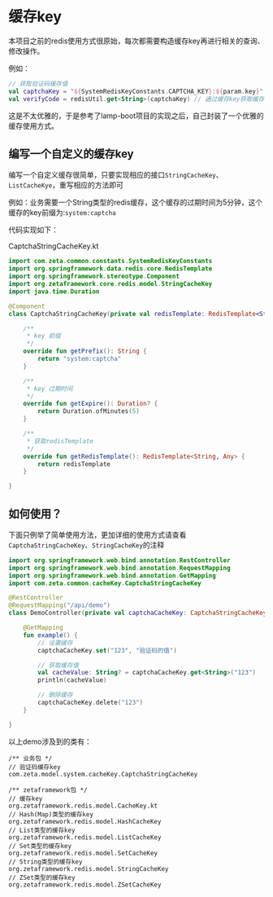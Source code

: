 # 缓存key
本项目之前的redis使用方式很原始，每次都需要构造缓存key再进行相关的查询、修改操作。

例如：
```kotlin
// 获取验证码缓存值
val captchaKey = "${SystemRedisKeyConstants.CAPTCHA_KEY}:${param.key}" // 构造缓存key
val verifyCode = redisUtil.get<String>(captchaKey) // 通过缓存key获取缓存值
```

这是不太优雅的，于是参考了lamp-boot项目的实现之后，自己封装了一个优雅的缓存使用方式。


## 编写一个自定义的缓存key

编写一个自定义缓存很简单，只要实现相应的接口`StringCacheKey`、`ListCacheKye`，重写相应的方法即可

例如：业务需要一个String类型的redis缓存，这个缓存的过期时间为5分钟，这个缓存的key前缀为:`system:captcha`

代码实现如下：

CaptchaStringCacheKey.kt

```kotlin
import com.zeta.common.constants.SystemRedisKeyConstants
import org.springframework.data.redis.core.RedisTemplate
import org.springframework.stereotype.Component
import org.zetaframework.core.redis.model.StringCacheKey
import java.time.Duration

@Component
class CaptchaStringCacheKey(private val redisTemplate: RedisTemplate<String, Any>): StringCacheKey {

    /**
     * key 前缀
     */
    override fun getPrefix(): String {
        return "system:captcha"
    }

    /**
     * key 过期时间
     */
    override fun getExpire(): Duration? {
        return Duration.ofMinutes(5)
    }

    /**
     * 获取redisTemplate
     */
    override fun getRedisTemplate(): RedisTemplate<String, Any> {
        return redisTemplate
    }

}
```

## 如何使用？

下面只例举了简单使用方法，更加详细的使用方式请查看`CaptchaStringCacheKey`、`StringCacheKey`的注释

```kotlin
import org.springframework.web.bind.annotation.RestController
import org.springframework.web.bind.annotation.RequestMapping
import org.springframework.web.bind.annotation.GetMapping
import com.zeta.common.cacheKey.CaptchaStringCacheKey

@RestController
@RequestMapping("/api/demo")
class DemoController(private val captchaCacheKey: CaptchaStringCacheKey) {

    @GetMapping
    fun example() {
        // 设置缓存
        captchaCacheKey.set("123", "验证码的值")

        // 获取缓存值
        val cacheValue: String? = captchaCacheKey.get<String>("123")
        println(cacheValue)

        // 删除缓存
        captchaCacheKey.delete("123")
    }

}
```

以上demo涉及到的类有：
```
/** 业务包 */
// 验证码缓存key
com.zeta.model.system.cacheKey.CaptchaStringCacheKey

/** zetaframework包 */
// 缓存key
org.zetaframework.redis.model.CacheKey.kt
// Hash(Map)类型的缓存key
org.zetaframework.redis.model.HashCacheKey
// List类型的缓存key
org.zetaframework.redis.model.ListCacheKey
// Set类型的缓存key
org.zetaframework.redis.model.SetCacheKey
// String类型的缓存key
org.zetaframework.redis.model.StringCacheKey
// ZSet类型的缓存key
org.zetaframework.redis.model.ZSetCacheKey
```
